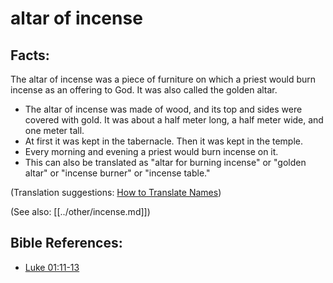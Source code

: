# altar of incense #

## Facts: ##

The altar of incense was a piece of furniture on which a priest would burn incense as an offering to God. It was also called the golden altar.

 * The altar of incense was made of wood, and its top and sides were covered with gold. It was about a half meter long, a half meter wide, and one meter tall.
 * At first it was kept in the tabernacle. Then it was kept in the temple. 
 * Every morning and evening a priest would burn incense on it.
 * This can also be translated as "altar for burning incense" or "golden altar" or "incense burner" or "incense table."

(Translation suggestions: [How to Translate Names](en/ta-vol1/translate/man/translate-names))

(See also: [[../other/incense.md]])

## Bible References: ##

* [Luke 01:11-13](en/tn/luk/help/01/11)